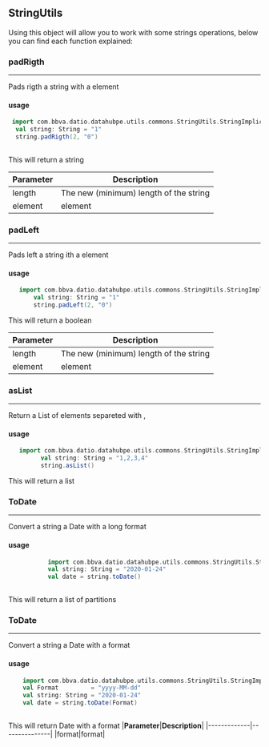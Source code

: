 ## StringUtils

Using this object will allow you to work with some strings operations, below you can find each function explained:

### padRigth
____
Pads rigth a string with a element

#### usage   
   ```scala
    import com.bbva.datio.datahubpe.utils.commons.StringUtils.StringImplicits
     val string: String = "1"
     string.padRigth(2, "0")
    
```
This will return a string

|**Parameter**|**Description**|
|-------------|---------------|
|length|The new (minimum) length of the string|
|element|element|


### padLeft
____

Pads left a string ith a element
 

#### usage
      
```scala
   import com.bbva.datio.datahubpe.utils.commons.StringUtils.StringImplicits
       val string: String = "1"
       string.padLeft(2, "0")
```
      
This will return a boolean    

|**Parameter**|**Description**|
|-------------|---------------|
|length|The new (minimum) length of the string|
|element|element|

### asList
____

Return a List of elements separeted with  ,
#### usage
      
```scala
   import com.bbva.datio.datahubpe.utils.commons.StringUtils.StringImplicits
         val string: String = "1,2,3,4"
         string.asList()

```
      
This will return a list   




### ToDate
____
Convert a string a Date with a long format  

#### usage

```scala
           import com.bbva.datio.datahubpe.utils.commons.StringUtils.StringImplicits
           val string: String = "2020-01-24"
           val date = string.toDate()
    
```
      
This will return a list of partitions


### ToDate
____
Convert a string a Date with a format  

#### usage

```scala
    import com.bbva.datio.datahubpe.utils.commons.StringUtils.StringImplicits
    val Format         = "yyyy-MM-dd"           
    val string: String = "2020-01-24"
    val date = string.toDate(Format)
    
```
      
This will return Date with a format
|**Parameter**|**Description**|
|-------------|---------------|
|format|format|